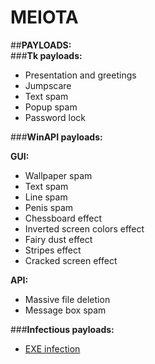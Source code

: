 # MEIOTA  

##**PAYLOADS:**   
###**Tk payloads:**  
* Presentation and greetings  
* Jumpscare  
* Text spam  
* Popup spam  
* Password lock  
  
###**WinAPI payloads:**  
  
**GUI:**  
* Wallpaper spam  
* Text spam  
* Line spam  
* Penis spam  
* Chessboard effect  
* Inverted screen colors effect  
* Fairy dust effect  
* Stripes effect  
* Cracked screen effect  

**API:**  
* Massive file deletion    
* Message box spam  
  
###**Infectious payloads:**  
* [EXE infection](https://youtu.be/yrcCt8f67a0)  


